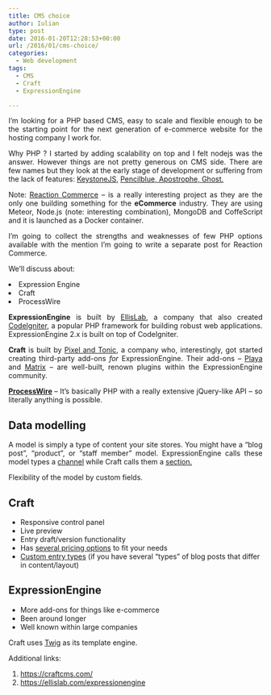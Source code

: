 ```yaml
---
title: CMS choice
author: Iulian
type: post
date: 2016-01-20T12:28:53+00:00
url: /2016/01/cms-choice/
categories:
  - Web development
tags:
  - CMS
  - Craft
  - ExpressionEngine

---
```

<p style="text-align: justify;">
  I&#8217;m looking for a PHP based CMS, easy to scale and flexible enough to be the starting point for the next generation of e-commerce website for the hosting company I work for.
</p>

<p style="text-align: justify;">
  Why PHP ? I started by adding scalability on top and I felt nodejs was the answer. However things are not pretty generous on CMS side. There are few names but they look at the early stage of development or suffering from the lack of features: <a href="http://keystonejs.com/" target="_blank">KeystoneJS</a>, <a href="https://pencilblue.org/" target="_blank">Pencilblue, </a><a href="http://apostrophenow.org/" target="_blank">Apostrophe, </a><a href="https://ghost.org/" target="_blank">Ghost.</a>
</p>

<p style="text-align: justify;">
  Note: <a href="https://reactioncommerce.com/" target="_blank">Reaction Commerce</a> &#8211; is a really interesting project as they are the only one building something for the <strong>eCommerce</strong> industry. They are using Meteor, Node.js (note: interesting combination), MongoDB and CoffeScript and it is launched as a Docker container.
</p>

<p style="text-align: justify;">
  I&#8217;m going to collect the strengths and weaknesses of few PHP options available with the mention I&#8217;m going to write a separate post for Reaction Commerce.
</p>

<p style="text-align: justify;">
  We&#8217;ll discuss about:
</p>

<li style="text-align: justify;">
  Expression Engine
</li>
<li style="text-align: justify;">
  Craft
</li>
<li style="text-align: justify;">
  ProcessWire
</li>

<p style="text-align: justify;">
  <strong>ExpressionEngine</strong> is built by <a href="https://ellislab.com/">EllisLab</a>, a company that also created <a href="https://ellislab.com/codeigniter/">CodeIgniter</a>, a popular PHP framework for building robust web applications. ExpressionEngine 2.x is built on top of CodeIgniter.
</p>

<p style="text-align: justify;">
  <strong>Craft</strong> is built by <a href="http://pixelandtonic.com/">Pixel and Tonic</a>, a company who, interestingly, got started creating third-party add-ons <em>for</em> ExpressionEngine. Their add-ons – <a href="http://pixelandtonic.com/playa/">Playa</a> and <a href="http://pixelandtonic.com/matrix/">Matrix</a> – are well-built, renown plugins within the ExpressionEngine community.
</p>

<p style="text-align: justify;">
  <strong><a href="https://processwire.com/" target="_blank">ProcessWire</a> </strong>&#8211; It&#8217;s basically PHP with a really extensive jQuery-like API &#8211; so literally anything is possible.
</p>

<h2 style="text-align: justify;">
  Data modelling
</h2>

<p style="text-align: justify;">
  A model is simply a type of content your site stores. You might have a “blog post”, “product”, or “staff member” model. ExpressionEngine calls these model types a <a href="https://ellislab.com/expressionengine/user-guide/add-ons/channel/channel_entries.html">channel</a> while Craft calls them a <a href="http://buildwithcraft.com/docs/sections-and-entries#sections">section.</a>
</p>

<p style="text-align: justify;">
  Flexibility of the model by custom fields.
</p>

## Craft

  * Responsive control panel
  * Live preview
  * Entry draft/version functionality
  * Has [several pricing options][1] to fit your needs
  * [Custom entry types][2] (if you have several “types” of blog posts that differ in content/layout)

## ExpressionEngine

  * More add-ons for things like e-commerce
  * Been around longer
  * Well known within large companies

Craft uses [Twig][3] as its template engine.

<p style="text-align: justify;">
  Additional links:
</p>

  1. <a href="https://craftcms.com/" target="_blank">https://craftcms.com/</a>
  2. <a href="https://ellislab.com/expressionengine" target="_blank">https://ellislab.com/expressionengine</a>

 [1]: http://buildwithcraft.com/pricing
 [2]: http://buildwithcraft.com/docs/sections-and-entries#entry-types
 [3]: http://twig.sensiolabs.org/
